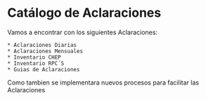 
# Catálogo de Aclaraciones 

Vamos a encontrar con los siguientes Aclaraciones:
 
    * Aclaraciones Diarias
    * Aclaraciones Mensuales
    * Inventario CHEP 
    * Inventario RPC´S
    * Guias de Aclaraciones

Como tambien se implementara nuevos procesos para facilitar las Aclaraciones


